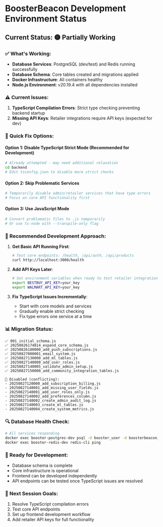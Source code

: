 # BoosterBeacon Development Environment Status

## Current Status: 🟡 Partially Working

### ✅ What's Working:
- **Database Services**: PostgreSQL (dev/test) and Redis running successfully
- **Database Schema**: Core tables created and migrations applied
- **Docker Infrastructure**: All containers healthy
- **Node.js Environment**: v20.19.4 with all dependencies installed

### ⚠️ Current Issues:
1. **TypeScript Compilation Errors**: Strict type checking preventing backend startup
2. **Missing API Keys**: Retailer integrations require API keys (expected for dev)

### 🔧 Quick Fix Options:

#### Option 1: Disable TypeScript Strict Mode (Recommended for Development)
```bash
# Already attempted - may need additional relaxation
cd backend
# Edit tsconfig.json to disable more strict checks
```

#### Option 2: Skip Problematic Services
```bash
# Temporarily disable admin/retailer services that have type errors
# Focus on core API functionality first
```

#### Option 3: Use JavaScript Mode
```bash
# Convert problematic files to .js temporarily
# Or use ts-node with --transpile-only flag
```

### 🎯 Recommended Development Approach:

1. **Get Basic API Running First**:
   ```bash
   # Test core endpoints: /health, /api/auth, /api/products
   curl http://localhost:3000/health
   ```

2. **Add API Keys Later**:
   ```bash
   # Set environment variables when ready to test retailer integrations
   export BESTBUY_API_KEY=your_key
   export WALMART_API_KEY=your_key
   ```

3. **Fix TypeScript Issues Incrementally**:
   - Start with core models and services
   - Gradually enable strict checking
   - Fix type errors one service at a time

### 📊 Migration Status:
```
✅ 001_initial_schema.js
✅ 20250826174814_expand_core_schema.js  
✅ 20250826180000_add_push_subscriptions.js
✅ 20250827000001_email_system.js
✅ 20250827130000_add_ml_tables.js
✅ 20250827140000_add_user_roles.js
✅ 20250827140005_validate_admin_setup.js
✅ 20250827150000_add_community_integration_tables.js

🚫 Disabled (conflicting):
- 20250827120000_add_subscription_billing.js
- 20250827140001_add_missing_user_fields.js
- 20250827140001_add_user_roles_only.js
- 20250827140002_add_preferences_column.js
- 20250827140002_create_admin_audit_log.js
- 20250827140003_create_ml_tables.js
- 20250827140004_create_system_metrics.js
```

### 🔍 Database Health Check:
```bash
# All services responding
docker exec booster-postgres-dev psql -U booster_user -d boosterbeacon_dev -c "SELECT COUNT(*) FROM users;"
docker exec booster-redis-dev redis-cli ping
```

### 🎉 Ready for Development:
- Database schema is complete
- Core infrastructure is operational  
- Frontend can be developed independently
- API endpoints can be tested once TypeScript issues are resolved

### 📝 Next Session Goals:
1. Resolve TypeScript compilation errors
2. Test core API endpoints
3. Set up frontend development workflow
4. Add retailer API keys for full functionality